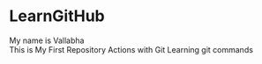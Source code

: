 # LearnGitHub
My name is Vallabha 
<Br>
This is My First Repository Actions with Git
Learning git commands
